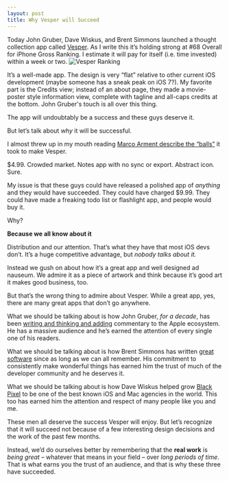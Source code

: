 ```yaml
---
layout: post
title: Why Vesper will Succeed
---
```

<p>Today John Gruber, Dave Wiskus, and Brent Simmons launched a thought collection app called <a href="http://vesperapp.co/">Vesper</a>. As I write this it&#8217;s holding strong at #68 Overall for iPhone Gross Ranking. I estimate it will pay for itself (i.e. time invested) within a week or two.
<img src="http://www.trevormckendrick.com/wp-content/uploads/2013/06/Vesper-Ranking.png" alt="Vesper Ranking" /></p>

<p>It&#8217;s a well-made app. The design is very &#8220;flat&#8221; relative to other current iOS development (maybe someone has a sneak peak on iOS 7?). My favorite part is the Credits view; instead of an about page, they made a movie-poster style information view, complete with tagline and all-caps credits at the bottom. John Gruber's touch is all over this thing.</p>

<p>The app will undoubtably be a success and these guys deserve it.</p>

<p>But let&#8217;s talk about <em>why</em> it will be successful. </p>

<p>I almost threw up in my mouth reading <a href="http://www.marco.org/2013/06/06/vesper">Marco Arment describe the &#8220;balls&#8221;</a> it took to make Vesper. </p>

<p>$4.99. Crowded market. Notes app with no sync or export. Abstract icon. Sure.</p>

<p>My issue is that these guys could have released a polished app of <em>anything</em> and they would have succeeded. They could have charged $9.99. They could have made a freaking todo list or flashlight app, and people would buy it.</p>

<p>Why?</p>

<p><strong>Because we all know about it</strong></p>

<p>Distribution and our attention. That&#8217;s what they have that most iOS devs don&#8217;t. It&#8217;s a huge competitive advantage, but <em>nobody talks about it.</em></p>

<p>Instead we gush on about how it&#8217;s a great app and well designed ad nauseum. We admire it as a piece of artwork and think because it&#8217;s good art it makes good business, too.</p>

<p>But that&#8217;s the wrong thing to admire about Vesper. While a great app, yes, there are many great apps that don&#8217;t go anywhere.</p>

<p>What we should be talking about is how John Gruber, <em>for a decade</em>, has been <a href="http://daringfireball.net/">writing and thinking and adding</a> commentary to the Apple ecosystem. He has a massive audience and he&#8217;s earned the attention of every single one of his readers.</p>

<p>What we should be talking about is how Brent Simmons has written <a href="http://inessential.com/">great software</a> since as long as we can all remember. His commitment to consistently make wonderful things has earned him the trust of much of the developer community and he deserves it. </p>

<p>What we should be talking about is how Dave Wiskus helped grow <a href="http://blackpixel.com/">Black Pixel</a> to be one of the best known iOS and Mac agencies in the world. This too has earned him the attention and respect of many people like you and me.</p>

<p>These men all deserve the success Vesper will enjoy. But let&#8217;s recognize that it will succeed not because of a few interesting design decisions and the work of the past few months.</p>

<p>Instead, we&#8217;d do ourselves better by remembering that the <strong>real work</strong> is <em>being great</em> &#8211; whatever that means in your field &#8211; over <em>long periods of time</em>. That is what earns you the trust of an audience, and that is why these three have succeeded.</p>

